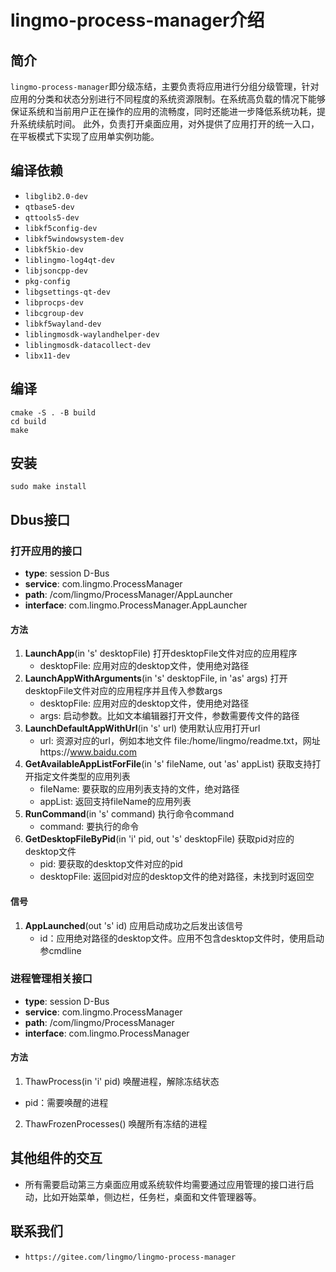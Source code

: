 # lingmo-process-manager介绍
## 简介
`lingmo-process-manager`即分级冻结，主要负责将应用进行分组分级管理，针对应用的分类和状态分别进行不同程度的系统资源限制。在系统高负载的情况下能够保证系统和当前用户正在操作的应用的流畅度，同时还能进一步降低系统功耗，提升系统续航时间。
此外，负责打开桌面应用，对外提供了应用打开的统一入口，在平板模式下实现了应用单实例功能。

## 编译依赖
- `libglib2.0-dev`
- `qtbase5-dev`
- `qttools5-dev`
- `libkf5config-dev`
- `libkf5windowsystem-dev`
- `libkf5kio-dev`
- `liblingmo-log4qt-dev`
- `libjsoncpp-dev`
- `pkg-config`
- `libgsettings-qt-dev`
- `libprocps-dev`
- `libcgroup-dev`
- `libkf5wayland-dev`
- `liblingmosdk-waylandhelper-dev`
- `liblingmosdk-datacollect-dev`
- `libx11-dev`

## 编译
```shell
cmake -S . -B build
cd build
make
```
## 安装
```shell
sudo make install
```

## Dbus接口 

### 打开应用的接口
- **type**:         session D-Bus
- **service**:      com.lingmo.ProcessManager
- **path**:         /com/lingmo/ProcessManager/AppLauncher
- **interface**:    com.lingmo.ProcessManager.AppLauncher
#### 方法       
1. **LaunchApp**(in 's' desktopFile)
    打开desktopFile文件对应的应用程序
   - desktopFile: 应用对应的desktop文件，使用绝对路径
2. **LaunchAppWithArguments**(in 's' desktopFile, in 'as' args)
    打开desktopFile文件对应的应用程序并且传入参数args
   - desktopFile: 应用对应的desktop文件，使用绝对路径
   - args: 启动参数。比如文本编辑器打开文件，参数需要传文件的路径 
3. **LaunchDefaultAppWithUrl**(in 's' url)
    使用默认应用打开url
   - url: 资源对应的url，例如本地文件 file:/home/lingmo/readme.txt，网址https://www.baidu.com
4. **GetAvailableAppListForFile**(in 's' fileName, out 'as' appList)
    获取支持打开指定文件类型的应用列表
   - fileName: 要获取的应用列表支持的文件，绝对路径
   - appList: 返回支持fileName的应用列表
5. **RunCommand**(in 's' command)
    执行命令command
   - command: 要执行的命令
6. **GetDesktopFileByPid**(in 'i' pid, out 's' desktopFile)
    获取pid对应的desktop文件
   - pid: 要获取的desktop文件对应的pid
   - desktopFile: 返回pid对应的desktop文件的绝对路径，未找到时返回空
#### 信号
1. **AppLaunched**(out 's' id)
    应用启动成功之后发出该信号
   - id：应用绝对路径的desktop文件。应用不包含desktop文件时，使用启动参cmdline
### 进程管理相关接口
- **type**:         session D-Bus
- **service**:      com.lingmo.ProcessManager
- **path**:         /com/lingmo/ProcessManager
- **interface**:    com.lingmo.ProcessManager
#### 方法
1. ThawProcess(in 'i' pid)
    唤醒进程，解除冻结状态
  - pid：需要唤醒的进程
2. ThawFrozenProcesses()
    唤醒所有冻结的进程

## 其他组件的交互
+ 所有需要启动第三方桌面应用或系统软件均需要通过应用管理的接口进行启动，比如开始菜单，侧边栏，任务栏，桌面和文件管理器等。

## 联系我们
- `https://gitee.com/lingmo/lingmo-process-manager`
